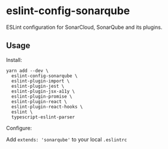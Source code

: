 # eslint-config-sonarqube

ESLint configuration for SonarCloud, SonarQube and its plugins.

## Usage

Install:

```
yarn add --dev \
  eslint-config-sonarqube \
  eslint-plugin-import \
  eslint-plugin-jest \
  eslint-plugin-jsx-a11y \
  eslint-plugin-promise \
  eslint-plugin-react \
  eslint-plugin-react-hooks \
  eslint \
  typescript-eslint-parser
```

Configure:

Add `extends: 'sonarqube'` to your local `.eslintrc`
